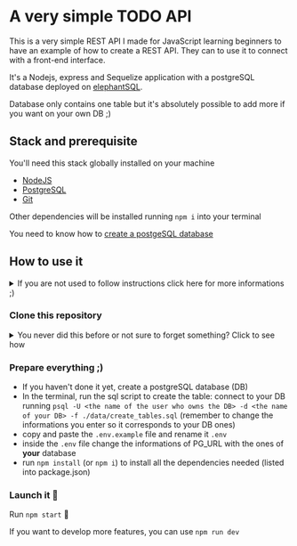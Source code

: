 # A very simple TODO API

This is a very simple REST API I made for JavaScript learning beginners to have an example of how to create a REST API. They can to use it to connect with a front-end interface.

It's a Nodejs, express and Sequelize application with a postgreSQL database deployed on [elephantSQL](https://www.elephantsql.com/).

Database only contains one table but it's absolutely possible to add more if you want on your own DB ;) 

## Stack and prerequisite

You'll need this stack globally installed on your machine
- [NodeJS](https://nodejs.org/en/download/)
- [PostgreSQL](https://www.postgresql.org/download/)
- [Git](https://git-scm.com/downloads)

Other dependencies will be installed running `npm i` into your terminal

You need to know how to [create a postgeSQL database](https://www.postgresql.org/docs/current/sql-createdatabase.html)

## How to use it

<details><summary>If you are not used to follow instructions click here for more informations ;)</summary>

When you see something like this `<your info>` it means that you must enter you own informations. 
e.g. If I see "Hello `<your firstname>` -> I replace `<your firstname>` by my firstname like this : `Hello Virginie`
</details>

### Clone this repository

<details><summary>You never did this before or not sure to forget something? Click to see how </summary>

- click the "clone" button to copy url and run `git clone <theURLCopied>` in your terminal in the folder where you want this repository to be
- you'll more informations on [GitHub documentation](https://docs.github.com/en/repositories/creating-and-managing-repositories/cloning-a-repository)
- in your terminal, move to the folder running `cd very-simple-TODO-API/`
</details>

### Prepare everything ;) 

- If you haven't done it yet, create a postgreSQL database (DB)
- In the terminal, run the sql script to create the table:  connect to your DB running `psql -U <the name of the user who owns the DB> -d <the name of your DB> -f ./data/create_tables.sql` (remember to change the informations you enter so it corresponds to your DB ones)
- copy and paste the `.env.example` file and rename it `.env`
- inside the `.env` file change the informations of PG_URL with the ones of **your** database
- run `npm install` (or `npm i`) to install all the dependencies needed (listed into package.json)

### Launch it :rocket:

Run `npm start` :tada:

If you want to develop more features, you can use `npm run dev`